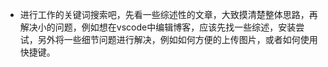 - 进行工作的关键词搜索吧，先看一些综述性的文章，大致摸清楚整体思路，再解决小的问题，例如想在vscode中编辑博客，应该先找一些综述，安装尝试，另外将一些细节问题进行解决，例如如何方便的上传图片，或者如何使用快捷键。